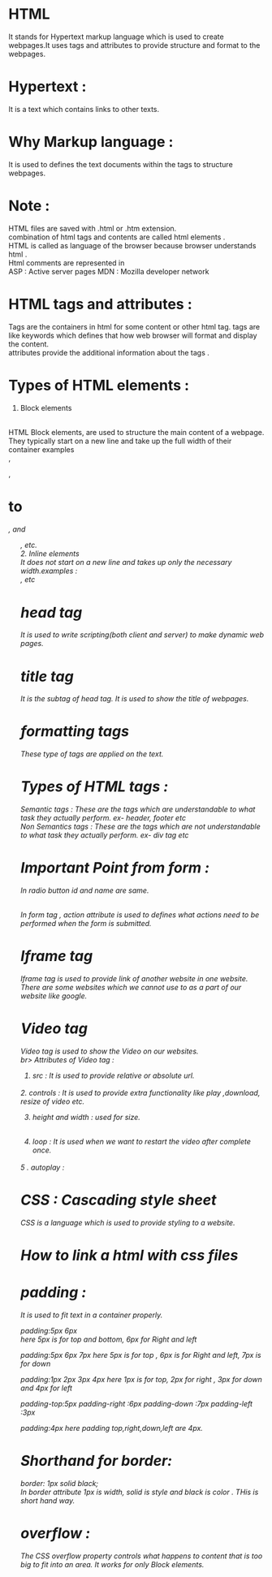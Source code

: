 # HTML
It stands for Hypertext markup language which is used to create webpages.It uses tags and attributes to provide
structure and format to the webpages.


# Hypertext :
It is a text which contains links to other texts.
# Why Markup language :
It is used to defines the text documents within the tags to structure webpages.

# Note :
HTML files are saved with .html or .htm extension.
<br>
combination of html tags and contents are called html elements .
<br>
HTML is called as language of the browser because browser understands html .
<br>
Html comments are represented in <!-- comments -->
<br>
ASP : Active server pages
MDN : Mozilla developer network



# HTML tags and attributes :
Tags are the containers in html for some content or other html tag.
tags are like keywords which defines that how web browser will format and display the content.
<br>
attributes provide the additional information about the tags .

# Types of HTML elements :
1. Block elements 
<br>
HTML Block elements, are used to structure the main content of a webpage. They typically start on a new line and take up the full width of their container examples <div>, <p>, <h1> to <h6>, and <ul>, etc.
<br>
2. Inline elements 
<br>
It does not start on a new line and takes up only the necessary width.examples : <br>,<span></span> etc

# head tag 
It is used to write scripting(both client and server) to make dynamic web pages.

# title tag
It is the subtag of head tag. It is used to show the title of webpages.

# formatting tags 
These type of tags are applied on the text.


# Types of HTML tags :
Semantic tags : These are the tags which are understandable to what task they actually perform.
ex- header, footer etc
<br>
Non Semantics tags : These are the tags which are not understandable to what task they actually perform.
ex- div tag etc


# Important Point from form :
In radio button id and name are same.

<br>
In form tag , action attribute is used to defines what actions need to be performed when the form is submitted. 


# Iframe tag
Iframe tag is used to provide link of another website in one website.
There are some websites which we cannot use to as a part of our website like google.


# Video tag 
Video tag is used to show the Video on our websites.
<br>br>
Attributes of Video tag :
1. src : It is used to provide relative or absolute url.
<br>
2. controls : It is used to provide extra functionality like play ,download, resize of video etc.
<br> 

3. height and width  : used for size.

<br>

4. loop : It is used when we want to restart the video after complete once.

<br>
5 . autoplay :




# CSS : Cascading style sheet
CSS is a language which is used to provide styling to a website.

# How to link a html with css files
<link rel="stylesheet" href= "style.css">


# padding :
It is used to fit text in a container properly.

padding:5px 6px      
here 5px is for top and bottom,
6px for Right and left


padding:5px 6px 7px
here 5px is for top ,
6px is for Right and left,
7px is for down


padding:1px 2px 3px 4px
here 1px is for top, 2px for right , 3px for down
and 4px for left


padding-top:5px 
padding-right :6px
padding-down :7px
padding-left :3px


padding:4px
here padding top,right,down,left are 4px.

# Shorthand for border:

border: 1px solid black;
<br>
In border attribute 1px is width, solid is style and black is color . THis is short hand way.

# overflow :
The CSS overflow property controls what happens to content that is too big to fit into an area.
It works for only Block elements.

